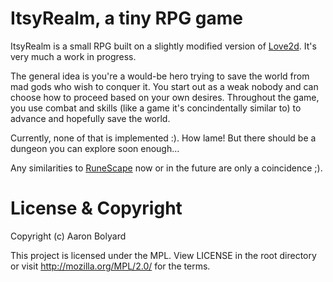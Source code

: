 # ItsyRealm, a tiny RPG game

ItsyRealm is a small RPG built on a slightly modified version of [Love2d](http://love2d.org). It's very much a work in progress.

The general idea is you're a would-be hero trying to save the world from mad gods who wish to conquer it. You start out as a weak nobody and can choose how to proceed based on your own desires. Throughout the game, you use combat and skills (like a game it's concindentally similar to) to advance and hopefully save the world.

Currently, none of that is implemented :). How lame! But there should be a dungeon you can explore soon enough...

Any similarities to [RuneScape](http://runescape.com) now or in the future are
only a coincidence ;).

# License & Copyright

Copyright (c) Aaron Bolyard

This project is licensed under the MPL. View LICENSE in the root directory or
visit http://mozilla.org/MPL/2.0/ for the terms.
